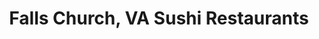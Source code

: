---
layout: city
title: Falls Church, VA Sushi Restaurants
permalink: /virginia/falls-church/
stateAbbr: VA
stateName: Virginia
cityName: Falls Church

---